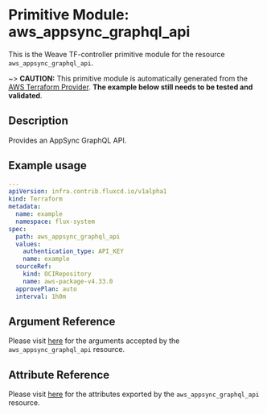 
# Primitive Module: aws_appsync_graphql_api

This is the Weave TF-controller primitive module for the resource `aws_appsync_graphql_api`.

~> **CAUTION:** This primitive module is automatically generated from the [AWS Terraform Provider](https://registry.terraform.io/providers/hashicorp/aws/latest/docs/resources/appsync_graphql_api). **The example below still needs to be tested and validated**.

## Description

Provides an AppSync GraphQL API.

## Example usage

```yaml
---
apiVersion: infra.contrib.fluxcd.io/v1alpha1
kind: Terraform
metadata:
  name: example
  namespace: flux-system
spec:
  path: aws_appsync_graphql_api
  values:
    authentication_type: API_KEY
    name: example
  sourceRef:
    kind: OCIRepository
    name: aws-package-v4.33.0
  approvePlan: auto
  interval: 1h0m
```

## Argument Reference

Please visit [here](https://registry.terraform.io/providers/hashicorp/aws/latest/docs/resources/appsync_graphql_api#argument-reference) for the arguments accepted by the `aws_appsync_graphql_api` resource.

## Attribute Reference

Please visit [here](https://registry.terraform.io/providers/hashicorp/aws/latest/docs/resources/appsync_graphql_api#attributes-reference) for the attributes exported by the `aws_appsync_graphql_api` resource.
